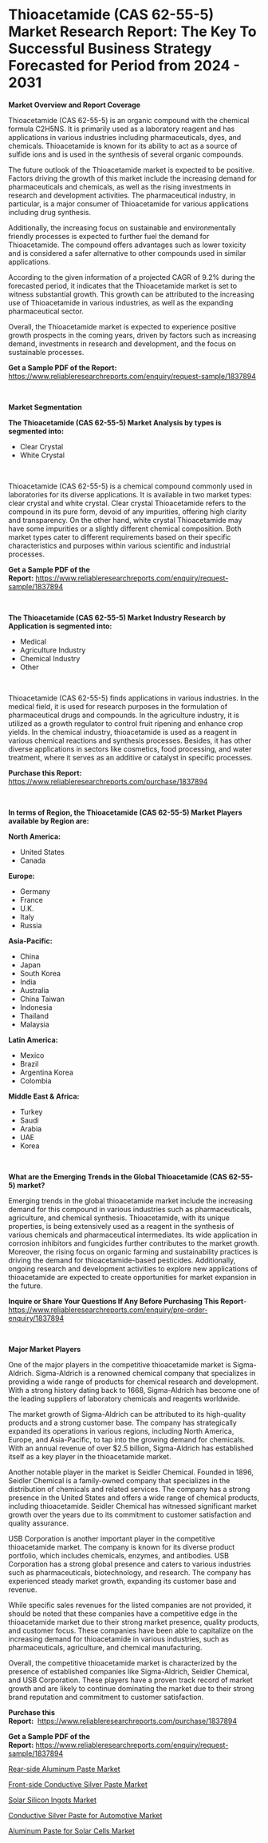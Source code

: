 <p><h1>Thioacetamide (CAS 62-55-5) Market Research Report: The Key To Successful Business Strategy Forecasted for Period from 2024 - 2031</h1></p><p><strong>Market Overview and Report Coverage</strong></p>
<p><p>Thioacetamide (CAS 62-55-5) is an organic compound with the chemical formula C2H5NS. It is primarily used as a laboratory reagent and has applications in various industries including pharmaceuticals, dyes, and chemicals. Thioacetamide is known for its ability to act as a source of sulfide ions and is used in the synthesis of several organic compounds.</p><p>The future outlook of the Thioacetamide market is expected to be positive. Factors driving the growth of this market include the increasing demand for pharmaceuticals and chemicals, as well as the rising investments in research and development activities. The pharmaceutical industry, in particular, is a major consumer of Thioacetamide for various applications including drug synthesis.</p><p>Additionally, the increasing focus on sustainable and environmentally friendly processes is expected to further fuel the demand for Thioacetamide. The compound offers advantages such as lower toxicity and is considered a safer alternative to other compounds used in similar applications.</p><p>According to the given information of a projected CAGR of 9.2% during the forecasted period, it indicates that the Thioacetamide market is set to witness substantial growth. This growth can be attributed to the increasing use of Thioacetamide in various industries, as well as the expanding pharmaceutical sector.</p><p>Overall, the Thioacetamide market is expected to experience positive growth prospects in the coming years, driven by factors such as increasing demand, investments in research and development, and the focus on sustainable processes.</p></p>
<p><strong>Get a Sample PDF of the Report:</strong> <a href="https://www.reliableresearchreports.com/enquiry/request-sample/1837894">https://www.reliableresearchreports.com/enquiry/request-sample/1837894</a></p>
<p>&nbsp;</p>
<p><strong>Market Segmentation</strong></p>
<p><strong>The Thioacetamide (CAS 62-55-5) Market Analysis by types is segmented into:</strong></p>
<p><ul><li>Clear Crystal</li><li>White Crystal</li></ul></p>
<p>&nbsp;</p>
<p><p>Thioacetamide (CAS 62-55-5) is a chemical compound commonly used in laboratories for its diverse applications. It is available in two market types: clear crystal and white crystal. Clear crystal Thioacetamide refers to the compound in its pure form, devoid of any impurities, offering high clarity and transparency. On the other hand, white crystal Thioacetamide may have some impurities or a slightly different chemical composition. Both market types cater to different requirements based on their specific characteristics and purposes within various scientific and industrial processes.</p></p>
<p><strong>Get a Sample PDF of the Report:</strong>&nbsp;<a href="https://www.reliableresearchreports.com/enquiry/request-sample/1837894">https://www.reliableresearchreports.com/enquiry/request-sample/1837894</a></p>
<p>&nbsp;</p>
<p><strong>The Thioacetamide (CAS 62-55-5) Market Industry Research by Application is segmented into:</strong></p>
<p><ul><li>Medical</li><li>Agriculture Industry</li><li>Chemical Industry</li><li>Other</li></ul></p>
<p>&nbsp;</p>
<p><p>Thioacetamide (CAS 62-55-5) finds applications in various industries. In the medical field, it is used for research purposes in the formulation of pharmaceutical drugs and compounds. In the agriculture industry, it is utilized as a growth regulator to control fruit ripening and enhance crop yields. In the chemical industry, thioacetamide is used as a reagent in various chemical reactions and synthesis processes. Besides, it has other diverse applications in sectors like cosmetics, food processing, and water treatment, where it serves as an additive or catalyst in specific processes.</p></p>
<p><strong>Purchase this Report:</strong>&nbsp; <a href="https://www.reliableresearchreports.com/purchase/1837894">https://www.reliableresearchreports.com/purchase/1837894</a></p>
<p>&nbsp;</p>
<p><strong>In terms of Region, the Thioacetamide (CAS 62-55-5) Market Players available by Region are:</strong></p>
<p>
    <p> <strong> North America: </strong>
        <ul>
            <li>United States</li>
            <li>Canada</li>
        </ul>
        </p> 
    <p> <strong> Europe: </strong>
        <ul>
            <li>Germany</li>
            <li>France</li>
            <li>U.K.</li>
            <li>Italy</li>
            <li>Russia</li>
        </ul>
        </p> 
    <p> <strong> Asia-Pacific: </strong>
        <ul>
            <li>China</li>
            <li>Japan</li>
            <li>South Korea</li>
            <li>India</li>
            <li>Australia</li>
            <li>China Taiwan</li>
            <li>Indonesia</li>
            <li>Thailand</li>
            <li>Malaysia</li>
        </ul>
        </p> 
    <p> <strong> Latin America: </strong>
        <ul>
            <li>Mexico</li>
            <li>Brazil</li>
            <li>Argentina Korea</li>
            <li>Colombia</li>
        </ul>
        </p> 
    <p> <strong> Middle East & Africa: </strong>
        <ul>
            <li>Turkey</li>
            <li>Saudi</li>
            <li>Arabia</li>
            <li>UAE</li>
            <li>Korea</li>
        </ul>
    </p>
    </p>
<p>&nbsp;</p>
<p><strong>What are the Emerging Trends in the Global Thioacetamide (CAS 62-55-5) market?</strong></p>
<p><p>Emerging trends in the global thioacetamide market include the increasing demand for this compound in various industries such as pharmaceuticals, agriculture, and chemical synthesis. Thioacetamide, with its unique properties, is being extensively used as a reagent in the synthesis of various chemicals and pharmaceutical intermediates. Its wide application in corrosion inhibitors and fungicides further contributes to the market growth. Moreover, the rising focus on organic farming and sustainability practices is driving the demand for thioacetamide-based pesticides. Additionally, ongoing research and development activities to explore new applications of thioacetamide are expected to create opportunities for market expansion in the future.</p></p>
<p><strong>Inquire or Share Your Questions If Any Before Purchasing This Report</strong>- <a href="https://www.reliableresearchreports.com/enquiry/pre-order-enquiry/1837894">https://www.reliableresearchreports.com/enquiry/pre-order-enquiry/1837894</a></p>
<p>&nbsp;</p>
<p><strong>Major Market Players</strong></p>
<p><p>One of the major players in the competitive thioacetamide market is Sigma-Aldrich. Sigma-Aldrich is a renowned chemical company that specializes in providing a wide range of products for chemical research and development. With a strong history dating back to 1668, Sigma-Aldrich has become one of the leading suppliers of laboratory chemicals and reagents worldwide. </p><p>The market growth of Sigma-Aldrich can be attributed to its high-quality products and a strong customer base. The company has strategically expanded its operations in various regions, including North America, Europe, and Asia-Pacific, to tap into the growing demand for chemicals. With an annual revenue of over $2.5 billion, Sigma-Aldrich has established itself as a key player in the thioacetamide market. </p><p>Another notable player in the market is Seidler Chemical. Founded in 1896, Seidler Chemical is a family-owned company that specializes in the distribution of chemicals and related services. The company has a strong presence in the United States and offers a wide range of chemical products, including thioacetamide. Seidler Chemical has witnessed significant market growth over the years due to its commitment to customer satisfaction and quality assurance. </p><p>USB Corporation is another important player in the competitive thioacetamide market. The company is known for its diverse product portfolio, which includes chemicals, enzymes, and antibodies. USB Corporation has a strong global presence and caters to various industries such as pharmaceuticals, biotechnology, and research. The company has experienced steady market growth, expanding its customer base and revenue.</p><p>While specific sales revenues for the listed companies are not provided, it should be noted that these companies have a competitive edge in the thioacetamide market due to their strong market presence, quality products, and customer focus. These companies have been able to capitalize on the increasing demand for thioacetamide in various industries, such as pharmaceuticals, agriculture, and chemical manufacturing.</p><p>Overall, the competitive thioacetamide market is characterized by the presence of established companies like Sigma-Aldrich, Seidler Chemical, and USB Corporation. These players have a proven track record of market growth and are likely to continue dominating the market due to their strong brand reputation and commitment to customer satisfaction.</p></p>
<p><strong>Purchase this Report:</strong>&nbsp;&nbsp;<a href="https://www.reliableresearchreports.com/purchase/1837894">https://www.reliableresearchreports.com/purchase/1837894</a></p>
<p></p>
<p><strong>Get a Sample PDF of the Report:</strong>&nbsp;<a href="https://www.reliableresearchreports.com/enquiry/request-sample/1837894">https://www.reliableresearchreports.com/enquiry/request-sample/1837894</a></p>
<p><p><a href="https://github.com/amae102299/Market-Research-Report-List-2/blob/main/rear-side-aluminum-paste-market.md">Rear-side Aluminum Paste Market</a></p><p><a href="https://github.com/abbypearson7765/Market-Research-Report-List-2/blob/main/front-side-conductive-silver-paste-market.md">Front-side Conductive Silver Paste Market</a></p><p><a href="https://github.com/dziulagalemab/Market-Research-Report-List-2/blob/main/solar-silicon-ingots-market.md">Solar Silicon Ingots Market</a></p><p><a href="https://github.com/prosalinda88/Market-Research-Report-List-2/blob/main/conductive-silver-paste-for-automotive-market.md">Conductive Silver Paste for Automotive Market</a></p><p><a href="https://github.com/jonneygiverf/Market-Research-Report-List-2/blob/main/aluminum-paste-for-solar-cells-market.md">Aluminum Paste for Solar Cells Market</a></p></p>